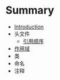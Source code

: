 # Summary

* [Introduction](README.md)
* 头文件
   * [引用顺序](header_file/including_order.md)
* [作用域](namespace.md)
* 类
* 命名
* 注释

